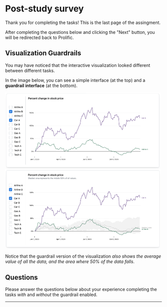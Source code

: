 # Post-study survey

Thank you for completing the tasks! This is the last page of the assingment. 

After completing the questions below and clicking the "Next" button, you will be redirected back to Prolific.

## Visualization Guardrails

You may have noticed that the interactive visualization looked different between different tasks.

In the image below, you can see a simple interface (at the top) and a **guardrail interface** (at the bottom).

<img src='./images/example-n.png' width='500'>
<img src='./images/example-ss.png' width='500'>

Notice that the guardrail version of the visualization *also shows the average value of all the data, and the area where 50% of the data falls*.

## Questions

Please answer the questions below about your experience completing the tasks *with* and *without* the guardrail enabled.

___